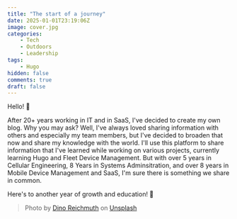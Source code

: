 ```yaml
---
title: "The start of a journey"
date: 2025-01-01T23:19:06Z
image: cover.jpg
categories:
    - Tech
    - Outdoors
    - Leadership
tags:
    - Hugo
hidden: false
comments: true
draft: false
---
```


Hello! 👋

After 20+ years working in IT and in SaaS, I've decided to create my own blog. Why you may ask? Well, I've always loved sharing information with others and especially my team members, but I've decided to broaden that now and share my knowledge with the world. I'll use this platform to share information that I've learned while working on various projects, currently learning Hugo and Fleet Device Management. But with over 5 years in Cellular Engineering, 8 Years in Systems Adminsitration, and over 8 years in Mobile Device Management and SaaS, I'm sure there is something we share in common.

Here's to another year of growth and education! 🍻

> Photo by [Dino Reichmuth](https://unsplash.com/@dinoreichmuth?utm_content=creditCopyText&utm_medium=referral&utm_source=unsplash) on [Unsplash](https://unsplash.com/photos/yellow-volkswagen-van-on-road-A5rCN8626Ck?utm_content=creditCopyText&utm_medium=referral&utm_source=unsplash)
